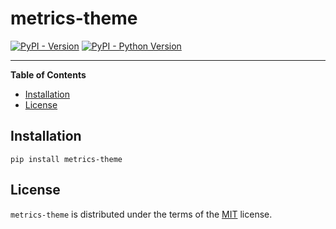 # metrics-theme

[![PyPI - Version](https://img.shields.io/pypi/v/metrics-theme.svg)](https://pypi.org/project/metrics-theme)
[![PyPI - Python Version](https://img.shields.io/pypi/pyversions/metrics-theme.svg)](https://pypi.org/project/metrics-theme)

-----

**Table of Contents**

- [Installation](#installation)
- [License](#license)

## Installation

```console
pip install metrics-theme
```

## License

`metrics-theme` is distributed under the terms of the [MIT](https://spdx.org/licenses/MIT.html) license.
